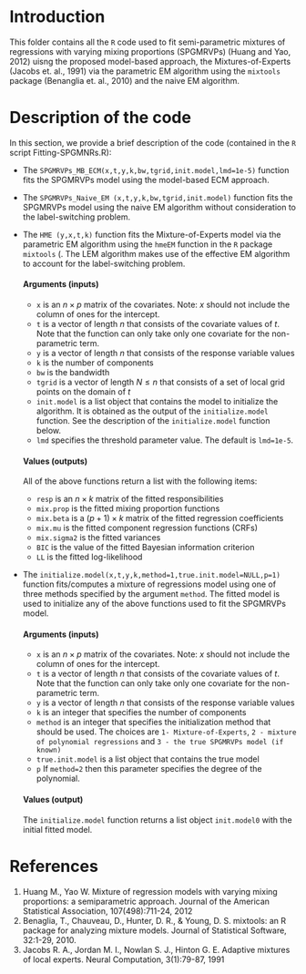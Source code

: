 # Introduction
This folder contains all the ```R``` code used to fit semi-parametric mixtures of regressions with varying mixing proportions (SPGMRVPs) (Huang and Yao, 2012) uisng the proposed model-based approach, the Mixtures-of-Experts (Jacobs et. al., 1991) via the parametric EM algorithm using the ```mixtools``` package (Benanglia et. al., 2010) and the naive EM algorithm.

# Description of the code
In this section, we provide a brief description of the code (contained in the ```R``` script Fitting-SPGMNRs.R):
* The ```SPGMRVPs_MB_ECM(x,t,y,k,bw,tgrid,init.model,lmd=1e-5)``` function fits the SPGMRVPs model using the model-based ECM approach.
* The ```SPGMRVPs_Naive_EM (x,t,y,k,bw,tgrid,init.model)``` function fits the SPGMRVPs model using the naive EM algorithm without consideration to the label-switching problem.
* The ```HME (y,x,t,k)``` function fits the Mixture-of-Experts model via the parametric EM algorithm using the ```hmeEM``` function in the ```R``` package ```mixtools``` (. The LEM algorithm makes use of the effective EM algorithm to account for the label-switching problem.

  #### Arguments (inputs)
  + ```x``` is an $n\times p$ matrix of the covariates. Note: $x$ should not include the column of ones for the intercept.
  + ```t``` is a vector of length $n$ that consists of the covariate values of $t$. Note that the function can only take only one covariate for the non-parametric term.
  + ```y``` is a vector of length $n$ that consists of the response variable values
  + ```k``` is the number of components
  + ```bw``` is the bandwidth 
  + ```tgrid``` is a vector of length $N\leq n$ that consists of a set of local grid points on the domain of $t$
  + ```init.model``` is a list object that contains the model to initialize the algorithm. It is obtained as the output of the ```initialize.model``` function. See the description of the ```initialize.model``` function below.
  + ```lmd``` specifies the threshold parameter value. The default is ```lmd=1e-5```.
    
  #### Values (outputs)
  All of the above functions return a list with the following items:
  + ```resp``` is an $n\times k$ matrix of the fitted responsibilities
  + ```mix.prop``` is the fitted mixing proportion functions
  + ```mix.beta``` is a $(p+1)\times k$ matrix of the fitted regression coefficients
  + ```mix.mu``` is the fitted component regression functions (CRFs)
  + ```mix.sigma2``` is the fitted variances
  + ```BIC``` is the value of the fitted Bayesian information criterion
  + ```LL``` is the fitted log-likelihood
* The ```initialize.model(x,t,y,k,method=1,true.init.model=NULL,p=1)``` function fits/computes a mixture of regressions model using one of three methods specified by the argument ```method```. The fitted model is used to initialize any of the above functions used to fit the SPGMRVPs model.
    #### Arguments (inputs)
  + ```x``` is an $n\times p$ matrix of the covariates. Note: $x$ should not include the column of ones for the intercept.
  + ```t``` is a vector of length $n$ that consists of the covariate values of $t$. Note that the function can only take only one covariate for the non-parametric term.
  + ```y``` is a vector of length $n$ that consists of the response variable values
  + ```k``` is an integer that specifies the number of components
  + ```method``` is an integer that specifies the initialization method that should be used. The choices are ```1- Mixture-of-Experts```, ```2 - mixture of polynomial regressions``` and ```3 - the true SPGMRVPs model (if known)```
  + ```true.init.model``` is a list object that contains the true model
  + ```p``` If ```method=2``` then this parameter specifies the degree of the polynomial.    
  #### Values (output)
  The ```initialize.model``` function returns a list object ```init.model0``` with the initial fitted model.
# References
1. Huang M., Yao W. Mixture of regression models with varying mixing proportions: a semiparametric approach. Journal of the American Statistical Association, 107(498):711-24, 2012
2. Benaglia, T., Chauveau, D., Hunter, D. R., & Young, D. S. mixtools: an R package for analyzing mixture models. Journal of Statistical Software, 32:1-29, 2010.
3. Jacobs R. A., Jordan M. I., Nowlan S. J., Hinton G. E. Adaptive mixtures of local experts. Neural Computation, 3(1):79-87, 1991
